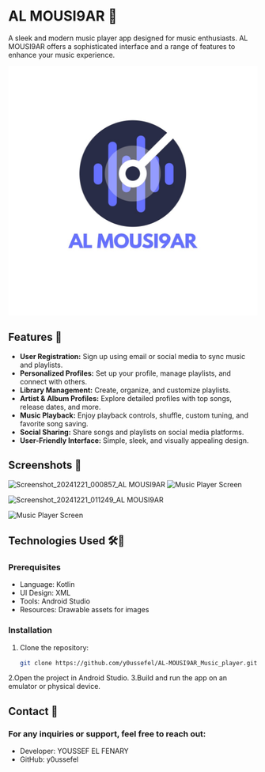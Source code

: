 # AL MOUSI9AR 🎵
A sleek and modern music player app designed for music enthusiasts. AL MOUSI9AR offers a sophisticated interface and a range of features to enhance your music experience.

![AL MOUSI9AR Banner](./app/src/main/res/drawable/screenShots/IMG-20241220-WA0005.jpg)

## Features 🚀
- **User Registration:** Sign up using email or social media to sync music and playlists.
- **Personalized Profiles:** Set up your profile, manage playlists, and connect with others.
- **Library Management:** Create, organize, and customize playlists.
- **Artist & Album Profiles:** Explore detailed profiles with top songs, release dates, and more.
- **Music Playback:** Enjoy playback controls, shuffle, custom tuning, and favorite song saving.
- **Social Sharing:** Share songs and playlists on social media platforms.
- **User-Friendly Interface:** Simple, sleek, and visually appealing design.

## Screenshots 📸
![Screenshot_20241221_000857_AL MOUSI9AR](https://github.com/user-attachments/assets/41627f6a-725d-44ba-a6f7-b03b437c4023)
![Music Player Screen](./app/src/main/res/drawable/screenShots/Screenshot_20241221_001023_ALMOUSI9AR.jpg)

![Screenshot_20241221_011249_AL MOUSI9AR](https://github.com/user-attachments/assets/4050ecbb-7392-4493-9cf3-227791451d7d)


![Music Player Screen](./app/src/main/res/drawable/screenShots/)

## Technologies Used 🛠️🤝
### Prerequisites
- Language: Kotlin
- UI Design: XML
- Tools: Android Studio
- Resources: Drawable assets for images

### Installation
1. Clone the repository:
   ```bash
   git clone https://github.com/y0ussefel/AL-MOUSI9AR_Music_player.git
2.Open the project in Android Studio.
3.Build and run the app on an emulator or physical device.

## Contact 💬
### For any inquiries or support, feel free to reach out:
- Developer: YOUSSEF EL FENARY
- GitHub: y0ussefel



